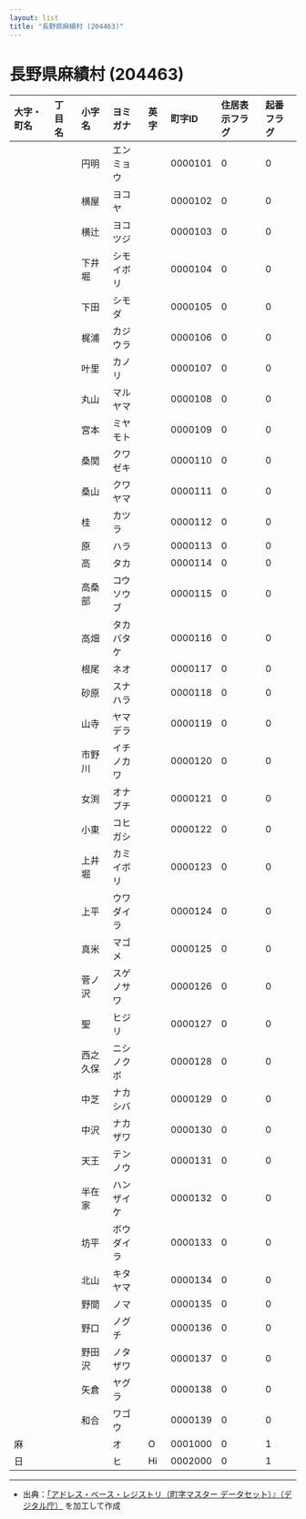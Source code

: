 ```yaml
---
layout: list
title: "長野県麻績村 (204463)"
---
```


# 長野県麻績村 (204463)

| 大字・町名 | 丁目名 | 小字名 | ヨミガナ | 英字 | 町字ID | 住居表示フラグ | 起番フラグ |
|:---|:---|:---|:---|:---|:---|:---|:---|
|  |  | 円明 |   エンミョウ |  | 0000101 | 0 | 0 |
|  |  | 横屋 |   ヨコヤ |  | 0000102 | 0 | 0 |
|  |  | 横辻 |   ヨコツジ |  | 0000103 | 0 | 0 |
|  |  | 下井堀 |   シモイボリ |  | 0000104 | 0 | 0 |
|  |  | 下田 |   シモダ |  | 0000105 | 0 | 0 |
|  |  | 梶浦 |   カジウラ |  | 0000106 | 0 | 0 |
|  |  | 叶里 |   カノリ |  | 0000107 | 0 | 0 |
|  |  | 丸山 |   マルヤマ |  | 0000108 | 0 | 0 |
|  |  | 宮本 |   ミヤモト |  | 0000109 | 0 | 0 |
|  |  | 桑関 |   クワゼキ |  | 0000110 | 0 | 0 |
|  |  | 桑山 |   クワヤマ |  | 0000111 | 0 | 0 |
|  |  | 桂 |   カツラ |  | 0000112 | 0 | 0 |
|  |  | 原 |   ハラ |  | 0000113 | 0 | 0 |
|  |  | 高 |   タカ |  | 0000114 | 0 | 0 |
|  |  | 高桑部 |   コウソウブ |  | 0000115 | 0 | 0 |
|  |  | 高畑 |   タカバタケ |  | 0000116 | 0 | 0 |
|  |  | 根尾 |   ネオ |  | 0000117 | 0 | 0 |
|  |  | 砂原 |   スナハラ |  | 0000118 | 0 | 0 |
|  |  | 山寺 |   ヤマデラ |  | 0000119 | 0 | 0 |
|  |  | 市野川 |   イチノカワ |  | 0000120 | 0 | 0 |
|  |  | 女渕 |   オナブチ |  | 0000121 | 0 | 0 |
|  |  | 小東 |   コヒガシ |  | 0000122 | 0 | 0 |
|  |  | 上井堀 |   カミイボリ |  | 0000123 | 0 | 0 |
|  |  | 上平 |   ウワダイラ |  | 0000124 | 0 | 0 |
|  |  | 真米 |   マゴメ |  | 0000125 | 0 | 0 |
|  |  | 菅ノ沢 |   スゲノサワ |  | 0000126 | 0 | 0 |
|  |  | 聖 |   ヒジリ |  | 0000127 | 0 | 0 |
|  |  | 西之久保 |   ニシノクボ |  | 0000128 | 0 | 0 |
|  |  | 中芝 |   ナカシバ |  | 0000129 | 0 | 0 |
|  |  | 中沢 |   ナカザワ |  | 0000130 | 0 | 0 |
|  |  | 天王 |   テンノウ |  | 0000131 | 0 | 0 |
|  |  | 半在家 |   ハンザイケ |  | 0000132 | 0 | 0 |
|  |  | 坊平 |   ボウダイラ |  | 0000133 | 0 | 0 |
|  |  | 北山 |   キタヤマ |  | 0000134 | 0 | 0 |
|  |  | 野間 |   ノマ |  | 0000135 | 0 | 0 |
|  |  | 野口 |   ノグチ |  | 0000136 | 0 | 0 |
|  |  | 野田沢 |   ノタザワ |  | 0000137 | 0 | 0 |
|  |  | 矢倉 |   ヤグラ |  | 0000138 | 0 | 0 |
|  |  | 和合 |   ワゴウ |  | 0000139 | 0 | 0 |
| 麻 |  |  | オ   | O | 0001000 | 0 | 1 |
| 日 |  |  | ヒ   | Hi | 0002000 | 0 | 1 |

---

- 出典：[「アドレス・ベース・レジストリ（町字マスター データセット）』（デジタル庁）](https://www.digital.go.jp/policies/base_registry_address/) を加工して作成